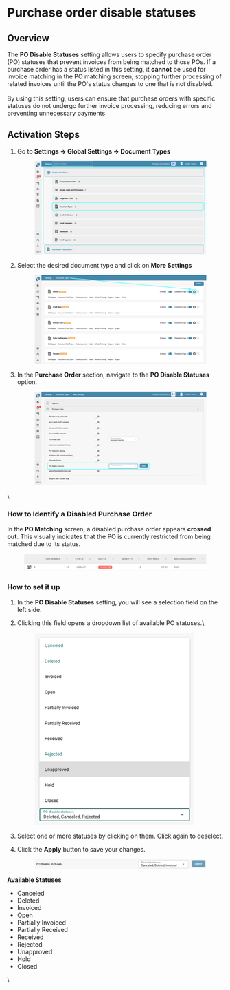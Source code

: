 # Purchase order disable statuses

## **Overview**

The **PO Disable Statuses** setting allows users to specify purchase order (PO) statuses that prevent invoices from being matched to those POs. If a purchase order has a status listed in this setting, it **cannot** be used for invoice matching in the PO matching screen, stopping further processing of related invoices until the PO's status changes to one that is not disabled.\
\
By using this setting, users can ensure that purchase orders with specific statuses do not undergo further invoice processing, reducing errors and preventing unnecessary payments.

## **Activation Steps**&#x20;

1.  Go to **Settings → Global Settings → Document Types**

    <figure><img src="../../../../../../.gitbook/assets/disablpe_po_status_1.png" alt=""><figcaption></figcaption></figure>
2.  Select the desired document type and click on **More Settings**

    <figure><img src="../../../../../../.gitbook/assets/Calculate_PO_unit_price_2.png" alt=""><figcaption></figcaption></figure>
3.  In the **Purchase Order** section, navigate to the **PO Disable Statuses** option.

    <figure><img src="../../../../../../.gitbook/assets/disable_po_status_3.png" alt=""><figcaption></figcaption></figure>

\


### **How to Identify a Disabled Purchase Order**

In the **PO Matching** screen, a disabled purchase order appears **crossed out**. This visually indicates that the PO is currently restricted from being matched due to its status.

<figure><img src="../../../../../../.gitbook/assets/image (390).png" alt=""><figcaption></figcaption></figure>

### **How to set it up**&#x20;

1. In the **PO Disable Statuses** setting, you will see a selection field on the left side.
2.  Clicking this field opens a dropdown list of available PO statuses.\


    <div align="left"><figure><img src="../../../../../../.gitbook/assets/image (389).png" alt="" width="372"><figcaption></figcaption></figure></div>
3. Select one or more statuses by clicking on them. Click again to deselect.
4.  Click the **Apply** button to save your changes.

    <figure><img src="../../../../../../.gitbook/assets/disable_po_status_5 (1).png" alt=""><figcaption></figcaption></figure>

**Available Statuses**

* Canceled&#x20;
* Deleted
* Invoiced&#x20;
* Open
* Partially Invoiced&#x20;
* Partially Received&#x20;
* Received&#x20;
* Rejected
* Unapproved&#x20;
* Hold
* Closed



\
